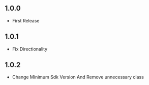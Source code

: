 ## 1.0.0
- First Release

## 1.0.1
- Fix Directionality

## 1.0.2
- Change Minimum Sdk Version And Remove unnecessary class